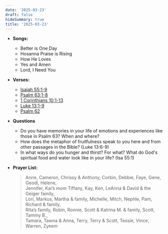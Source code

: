 ```yaml
---
date: '2025-03-23'
draft: false
hideSummary: true
title: '2025-03-23'
---
```


- **Songs:**
  - Better is One Day
  - Hosanna Praise is Rising
  - How He Loves
  - Yes and Amen
  - Lord, I Need You

- **Verses:**
  - [Isaiah 55:1-9](https://www.biblegateway.com/passage/?search=Isaiah+55%3A1-9&version=NIV)  
  - [Psalm 63:1-8](https://www.biblegateway.com/passage/?search=Psalm+63%3A1-8&version=NIV)  
  - [1 Corinthians 10:1-13](https://www.biblegateway.com/passage/?search=1+Corinthians+10%3A1-13&version=NIV)  
  - [Luke 13:1-9](https://www.biblegateway.com/passage/?search=Luke+13%3A1-9&version=NIV)  
  - [Psalm 62](https://www.biblegateway.com/passage/?search=Psalm+62&version=NIV)  

- **Questions**
  - Do you have memories in your life of emotions and experiences like those in Psalm 63? When and where?
  - How does the metaphor of fruitfulness speak to you here and from other passages in the Bible? (Luke 13:6-9)
  - In what ways do you hunger and thirst? For what? What do God's spiritual food and water look like in your life? (Isa 55:1)

- **Prayer List:**
  > Anne, Cameron, Chrissy & Anthony, Corbin, Debbie, Faye, Gene, Geodi, Helene,  
  > Jennifer, Kai’s mom Tiffany, Kay, Ken, LeAnna & David & the Geiger family,  
  > Lori, Markus, Martha & family, Michelle, Mitch, Nephle, Pam, Richard & family,  
  > Rita’s family, Robin, Ronnie, Scott & Katrina M. & family, Scott, Tammy B.,  
  > Tamara, Tawna & Anna, Terry, Terry & Scott, Tessie, Vince, Warren, Zyeem  